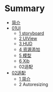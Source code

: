 # Summary

* [简介](README.md)
* [01UI](01ui.md)
   * [1 storyboard](1_storyboard.md)
   * [2 UIView](2_uiview.md)
   * [3 HUD](3_hud.md)
   * [4 资源添加](4_zi_yuan_tian_jia.md)
   * [5 模型](5_mo_xing.md)
   * [6 Xib](6_xib.md)
   * 02适配
* [02适配](02shi_pei.md)
   * [1 简介](1_jian_jie.md)
   * 2 Autoresizing

